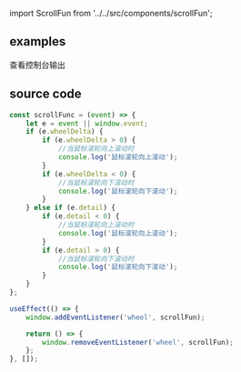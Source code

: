 import ScrollFun from '../../src/components/scrollFun';

## examples

查看控制台输出
<ScrollFun/>

## source code

```typescript jsx
const scrollFunc = (event) => {
	let e = event || window.event;
	if (e.wheelDelta) {
		if (e.wheelDelta > 0) {
			//当鼠标滚轮向上滚动时
			console.log('鼠标滚轮向上滚动');
		}
		if (e.wheelDelta < 0) {
			//当鼠标滚轮向下滚动时
			console.log('鼠标滚轮向下滚动');
		}
	} else if (e.detail) {
		if (e.detail < 0) {
			//当鼠标滚轮向上滚动时
			console.log('鼠标滚轮向上滚动');
		}
		if (e.detail > 0) {
			//当鼠标滚轮向下滚动时
			console.log('鼠标滚轮向下滚动');
		}
	}
};

useEffect(() => {
	window.addEventListener('wheel', scrollFun);

	return () => {
		window.removeEventListener('wheel', scrollFun);
	};
}, []);
```
